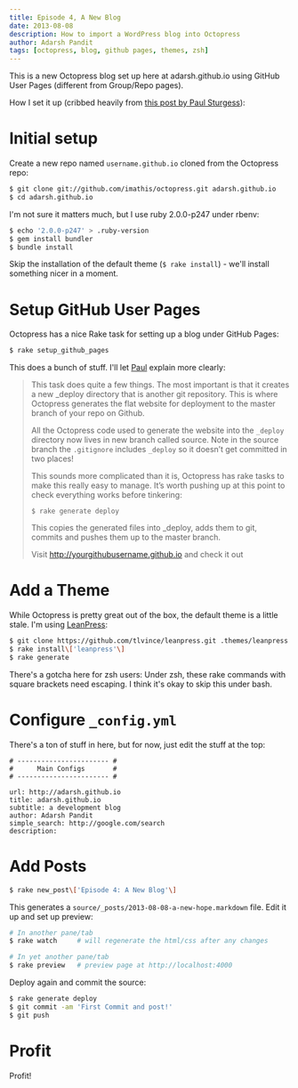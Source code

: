 ```yaml
---
title: Episode 4, A New Blog
date: 2013-08-08
description: How to import a WordPress blog into Octopress
author: Adarsh Pandit
tags: [octopress, blog, github pages, themes, zsh]
---
```


This is a new  Octopress blog set up here at adarsh.github.io using GitHub
User Pages (different from Group/Repo pages).

How I set it up (cribbed heavily from [this post by Paul Sturgess][1]):

<!-- more -->

Initial setup
=============

Create a new repo named `username.github.io` cloned from the Octopress repo:

```zsh
$ git clone git://github.com/imathis/octopress.git adarsh.github.io
$ cd adarsh.github.io
```


I'm not sure it matters much, but I use ruby 2.0.0-p247 under rbenv:

```zsh
$ echo '2.0.0-p247' > .ruby-version
$ gem install bundler
$ bundle install
```

Skip the installation of the default theme (`$ rake install`) - we'll install
something nicer in a moment.

Setup GitHub User Pages
=======================

Octopress has a nice Rake task for setting up a blog under GitHub Pages:

```zsh
$ rake setup_github_pages
```

This does a bunch of stuff. I'll let [Paul][1] explain more clearly:

> This task does quite a few things. The most important is that it creates a new _deploy directory that is another git repository. This is where Octopress generates the flat website for deployment to the master branch of your repo on Github.
>
> All the Octopress code used to generate the website into the `_deploy` directory now lives in new branch called source. Note in the source branch the `.gitignore` includes `_deploy` so it doesn’t get committed in two places!
>
> This sounds more complicated than it is, Octopress has rake tasks to make this really easy to manage. It’s worth pushing up at this point to check everything works before tinkering:
>
>`$ rake generate deploy`
>
> This copies the generated files into _deploy, adds them to git, commits and pushes them up to the master branch.
>
> Visit http://yourgithubusername.github.io and check it out

Add a Theme
===========

While Octopress is pretty great out of the box, the default theme is a little
stale. I'm using [LeanPress][2]:

```zsh
$ git clone https://github.com/tlvince/leanpress.git .themes/leanpress
$ rake install\['leanpress'\]
$ rake generate
```

There's a gotcha here for zsh users: Under zsh, these rake commands with square
brackets need escaping. I think it's okay to skip this under bash.

Configure `_config.yml`
=======================

There's a ton of stuff in here, but for now, just edit the stuff at the top:

```
# ----------------------- #
#      Main Configs       #
# ----------------------- #

url: http://adarsh.github.io
title: adarsh.github.io
subtitle: a development blog
author: Adarsh Pandit
simple_search: http://google.com/search
description:
```

Add Posts
=========

```zsh
$ rake new_post\['Episode 4: A New Blog'\]
```

This generates a `source/_posts/2013-08-08-a-new-hope.markdown` file. Edit it up
and set up preview:

```zsh
# In another pane/tab
$ rake watch     # will regenerate the html/css after any changes

# In yet another pane/tab
$ rake preview   # preview page at http://localhost:4000
```

Deploy again and commit the source:

```zsh
$ rake generate deploy
$ git commit -am 'First Commit and post!'
$ git push
```

Profit
======

Profit!

[1]: http://paulsturgess.co.uk/blog/2013/04/24/hello-octopress-and-github-pages/
[2]: https://github.com/tlvince/leanpress

